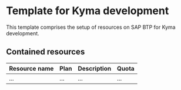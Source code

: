 # Template for Kyma development

This template comprises the setup of resources on SAP BTP for Kyma development.

## Contained resources

| Resource name | Plan | Description | Quota|
| --- | --- | --- | --- |
| ... | ... | ... | ... |